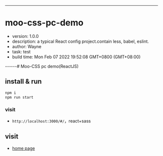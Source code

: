 ------
		
# moo-css-pc-demo
- version: 1.0.0
- description: a typical React config project.contain less, babel, eslint.
- author: Wayne
- task: test
- build time: Mon Feb 07 2022 19:52:08 GMT+0800 (GMT+08:00)

------# Moo-CSS pc demo(ReactJS)


## install & run

``` sh 
npm i
npm run start
```

### visit

- `http://localhost:3000/#/`，react+sass

## visit
- [home page](http://blog.michealwayne.cn/Moo-CSS/demo/pc/dist/index.html)